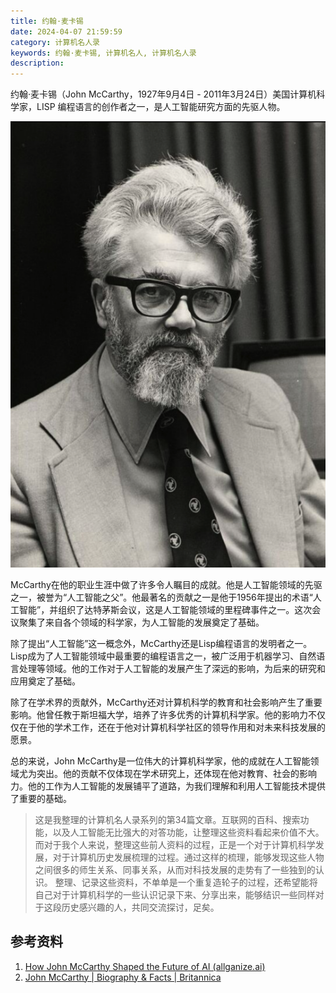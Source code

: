 ```yaml
---
title: 约翰·麦卡锡
date: 2024-04-07 21:59:59
category: 计算机名人录
keywords: 约翰·麦卡锡, 计算机名人, 计算机名人录
description:
---
```


约翰·麦卡锡（John McCarthy，1927年9月4日 - 2011年3月24日）美国计算机科学家，LISP 编程语言的创作者之一，是人工智能研究方面的先驱人物。

![image-20240407221631409](20240407-john-mccarthy/image-20240407221631409.png)



McCarthy在他的职业生涯中做了许多令人瞩目的成就。他是人工智能领域的先驱之一，被誉为“人工智能之父”。他最著名的贡献之一是他于1956年提出的术语“人工智能”，并组织了达特茅斯会议，这是人工智能领域的里程碑事件之一。这次会议聚集了来自各个领域的科学家，为人工智能的发展奠定了基础。

除了提出“人工智能”这一概念外，McCarthy还是Lisp编程语言的发明者之一。Lisp成为了人工智能领域中最重要的编程语言之一，被广泛用于机器学习、自然语言处理等领域。他的工作对于人工智能的发展产生了深远的影响，为后来的研究和应用奠定了基础。

除了在学术界的贡献外，McCarthy还对计算机科学的教育和社会影响产生了重要影响。他曾任教于斯坦福大学，培养了许多优秀的计算机科学家。他的影响力不仅仅在于他的学术工作，还在于他对计算机科学社区的领导作用和对未来科技发展的愿景。

总的来说，John McCarthy是一位伟大的计算机科学家，他的成就在人工智能领域尤为突出。他的贡献不仅体现在学术研究上，还体现在他对教育、社会的影响力。他的工作为人工智能的发展铺平了道路，为我们理解和利用人工智能技术提供了重要的基础。

> 这是我整理的计算机名人录系列的第34篇文章。互联网的百科、搜索功能，以及人工智能无比强大的对答功能，让整理这些资料看起来价值不大。而对于我个人来说，整理这些前人资料的过程，正是一个对于计算机科学发展，对于计算机历史发展梳理的过程。通过这样的梳理，能够发现这些人物之间很多的师生关系、同事关系，从而对科技发展的走势有了一些独到的认识。
> 整理、记录这些资料，不单单是一个重复造轮子的过程，还希望能将自己对于计算机科学的一些认识记录下来、分享出来，能够结识一些同样对于这段历史感兴趣的人，共同交流探讨，足矣。

## 参考资料

1. [How John McCarthy Shaped the Future of AI (allganize.ai)](https://blog.allganize.ai/john-mccarthy/)
2. [John McCarthy | Biography & Facts | Britannica](https://www.britannica.com/biography/John-McCarthy)


